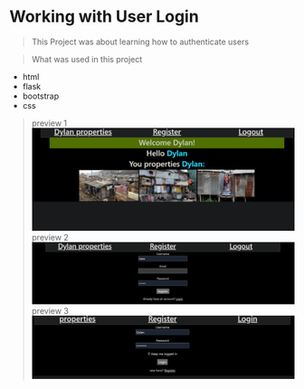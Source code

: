 # Working with User Login

> This Project was about learning how to authenticate users

> What was used in this project
* html
* flask
* bootstrap
* css
> preview 1
![example](screenshot1.png)
> preview 2
![example](screenshot2.png)
> preview 3
![example](screenshot3.png)
